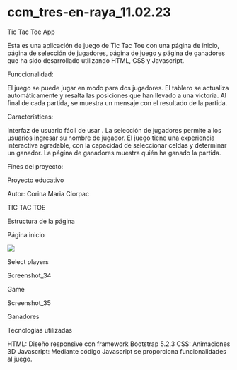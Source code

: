 # ccm_tres-en-raya_11.02.23

Tic Tac Toe App


Esta es una aplicación de juego de Tic Tac Toe con una página de inicio, página de selección de jugadores, página de juego y página de ganadores que ha sido desarrollado utilizando HTML, CSS y Javascript.

Funccionalidad:


El juego se puede jugar en modo para dos jugadores.
El tablero se actualiza automáticamente y resalta las posiciones que han llevado a una victoria.
Al final de cada partida, se muestra un mensaje con el resultado de la partida.



Características:


Interfaz de usuario fácil de usar .
La selección de jugadores permite a los usuarios ingresar su nombre de jugador.
El juego tiene una experiencia interactiva agradable, con la capacidad de seleccionar celdas y determinar un ganador.
La página de ganadores muestra quién ha ganado la partida.


Fines del proyecto:

Proyecto educativo

Autor:
Corina Maria Ciorpac




TIC TAC TOE

Estructura de la página

Página inicio

<img src="./img/Screenshot_33"></img>

Select players

Screenshot_34

Game


Screenshot_35

Ganadores



Tecnologías utilizadas

HTML: Diseño responsive con framework Bootstrap 5.2.3
CSS: Animaciones 3D
Javascript: Mediante código Javascript se proporciona funcionalidades al juego.
